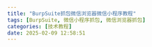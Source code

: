 ```yaml
---
title: "BurpSuite抓包微信浏览器微信小程序教程"
tags: [BurpSuite, 微信小程序抓包, 微信浏览器抓包]
categories: [技术教程]
date: 2025-02-09 12:58:51
---
```

